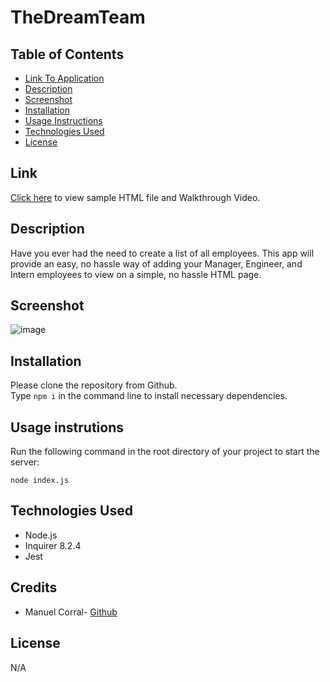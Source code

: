 # TheDreamTeam

## Table of Contents

* [Link To Application](#link)
* [Description](#description)
* [Screenshot](#screenshot)
* [Installation](#installation)
* [Usage Instructions](#usage-instructions)
* [Technologies Used](#technologies-used)
* [License](#license)

## Link  

[Click here](https://drive.google.com/drive/folders/1KTqvWoV8EXKQzqmKA0DFIzyQ9I-WurUI?usp=sharing) to view sample HTML file and Walkthrough Video.
## Description  

Have you ever had the need to create a list of all employees. This app will provide an easy, no hassle way of adding your Manager, Engineer, and Intern employees to view on a simple, no hassle HTML page.

## Screenshot  
![image](https://user-images.githubusercontent.com/40043251/230205561-e8d76e7d-74ce-483f-9de2-313768aeb628.png)

## Installation

Please clone the repository from Github.    
Type `npm i` in the command line to install necessary dependencies. 
  

## Usage instrutions

Run the following command in the root directory of your project to start the server:
  
`node index.js`

## Technologies Used    

* Node.js
* Inquirer 8.2.4
* Jest


## Credits

* Manuel Corral- [Github](https://github.com/ecinematic)

## License

N/A
